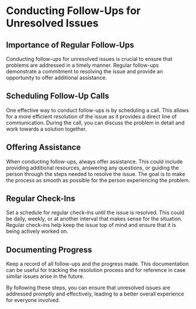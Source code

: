 # Conducting Follow-Ups for Unresolved Issues

## Importance of Regular Follow-Ups

Conducting follow-ups for unresolved issues is crucial to ensure that problems are addressed in a timely manner. Regular follow-ups demonstrate a commitment to resolving the issue and provide an opportunity to offer additional assistance.

## Scheduling Follow-Up Calls

One effective way to conduct follow-ups is by scheduling a call. This allows for a more efficient resolution of the issue as it provides a direct line of communication. During the call, you can discuss the problem in detail and work towards a solution together.

## Offering Assistance

When conducting follow-ups, always offer assistance. This could include providing additional resources, answering any questions, or guiding the person through the steps needed to resolve the issue. The goal is to make the process as smooth as possible for the person experiencing the problem.

## Regular Check-Ins

Set a schedule for regular check-ins until the issue is resolved. This could be daily, weekly, or at another interval that makes sense for the situation. Regular check-ins help keep the issue top of mind and ensure that it is being actively worked on.

## Documenting Progress

Keep a record of all follow-ups and the progress made. This documentation can be useful for tracking the resolution process and for reference in case similar issues arise in the future.

By following these steps, you can ensure that unresolved issues are addressed promptly and effectively, leading to a better overall experience for everyone involved.